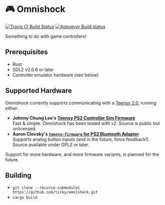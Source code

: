 # 🎮 Omnishock

[![Travis CI Build Status](https://travis-ci.org/ticky/omnishock.svg?branch=develop)](https://travis-ci.org/ticky/omnishock) [![Appveyor Build status](https://ci.appveyor.com/api/projects/status/9m0lyp0wy8djud7t/branch/develop?svg=true)](https://ci.appveyor.com/project/ticky/omnishock/branch/develop)

Something to do with game controllers!

## Prerequisites

- Rust
- SDL2 v2.0.6 or later
- Controller emulator hardware (see below)

## Supported Hardware

Omnishock currently supports communicating with a [Teensy 2.0](https://www.pjrc.com/store/teensy.html), running either:

- **Johnny Chung Lee's [Teensy PS2 Controller Sim Firmware](https://procrastineering.blogspot.com/2010/12/simulated-ps2-controller-for.html)**  
  Fast & simple. Omnishock has been tested with v2. Source is public but unlicensed.
- **Aaron Clovsky's [`teensy-firmware` for PS2 Bluetooth Adapter](http://psx-scene.com/forums/f19/how-build-your-own-ps2-bluetooth-adapter-use-real-ps3-ps4-controllers-wirelessly-your-ps2-127728/)**  
  Supports analog button inputs (and in the future, force feedback!). Source available under GPL2 or later.

Support for more hardware, and more firmware variants, is planned for the future.

## Building

- `git clone --recurse-submodules https://github.com/ticky/omnishock.git`
- `cargo build`
